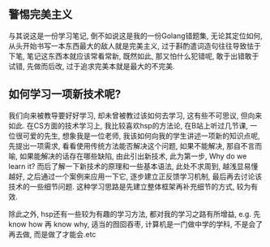 ## 警惕完美主义
与其说这是一份学习笔记, 倒不如说这是我的一份Golang错题集, 无论其定位如何, 从头开始书写一本东西最大的敌人就是完美主义, 过于斟酌遣词造句往往导致怯于下笔, 笔记这东西本就应该常看常新, 既然如此, 那又怕什么犯错呢, 敢于出错敢于试错, 先做而后改, 过于追求完美本就是最大的不完美.

## 如何学习一项新技术呢?
我们向来被教导要好好学习, 却未曾被教过该如何去学习, 这有些不可思议, 但向来如此. 在CS方面的技术学习上, 我比较喜欢hsp的方法论, 在B站上听过几节课, 一位很可爱的先生, 想象我是一位老师, 我该如何向我的学生讲述一项新的知识点呢, 先提出一项需求, 看看使用传统方法能否解决这个问题, 如果不能解决, 那自不言而喻, 如果能解决的话存在哪些缺陷, 由此引出新技术, 此为第一步, Why do we learn it? 而后了解一下新技术的原理和一些基本语法, 此处不求周到, 越浅显易懂越好, 之后通过一个案例来应用一下它, 逐步建立正反馈学习机制, 最后再去讨论该技术的一些细节问题. 这种学习思路是先建立整体框架再补充细节的方式, 较为有效.

除此之外, hsp还有一些较为有趣的学习方法, 都对我的学习之路有所增益, e.g. 先 know how 再 know why, 适当的囫囵吞枣, 计算机是一门做中学的学科, 不是会了再去做, 而是做了才能会.etc


